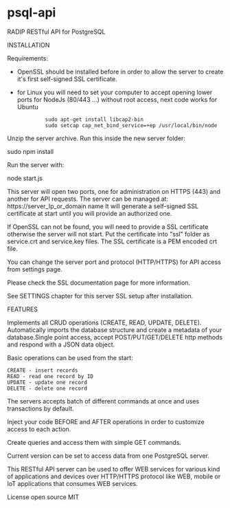 # psql-api
RADIP RESTful API for PostgreSQL

INSTALLATION

Requirements:

- OpenSSL should be installed before in order to allow the server to create it's first self-signed SSL certificate.
- for Linux you will need to set your computer to accept opening lower ports for NodeJs (80/443 ...) without root access, next code works for Ubuntu

               sudo apt-get install libcap2-bin
               sudo setcap cap_net_bind_service=+ep /usr/local/bin/node

Unzip the server archive.
Run this inside the new server folder:   

sudo npm install

Run the server with:

node start.js

This server will open two ports, one for administration on HTTPS (443) and another for API requests.
The server can be managed at:  https://server_Ip_or_domain name
It will generate a self-signed SSL certificate at start until you will provide an authorized one.

If OpenSSL can not be found, you will need to provide a SSL certificate otherwise the server will not start.
Put the certificate into "ssl" folder as service.crt and service.key files. The SSL certificate is a PEM encoded crt file.

You can change the server port and protocol (HTTP/HTTPS) for API access from settings page.

Please check the SSL documentation page for more information.

See SETTINGS chapter for this server SSL setup after installation.

FEATURES

Implements all CRUD operations (CREATE, READ, UPDATE, DELETE).
Automatically imports the database structure and create a metadata of your database.Single point access, accept POST/PUT/GET/DELETE http methods and respond with a JSON data object.

Basic operations can be used from the start:

    CREATE - insert records
    READ - read one record by ID
    UPDATE - update one record
    DELETE - delete one record

The servers accepts batch of different commands at once and uses transactions by default.

Inject your code BEFORE and AFTER operations in order to customize access to each action.

Create queries and access them with simple GET commands.

Current version can be set to access data from one PostgreSQL server.

This RESTful API server can be used to offer WEB services for various kind of applications and devices over HTTP/HTTPS protocol like WEB, mobile or IoT applications  that consumes WEB services.



License open source MIT
